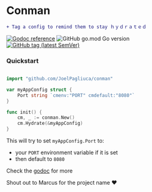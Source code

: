 # Conman
```diff
+ Tag a config to remind them to stay ｈｙｄｒａｔｅｄ
```
[![Godoc reference](https://godoc.org/github.com/JoelPagliuca/conman?status.svg)](http://godoc.org/github.com/JoelPagliuca/conman)
![GitHub go.mod Go version](https://img.shields.io/github/go-mod/go-version/JoelPagliuca/conman)
[![GitHub tag (latest SemVer)](https://img.shields.io/github/v/tag/JoelPagliuca/conman?color=green)](https://github.com/JoelPagliuca/Conman/releases/latest)

### Quickstart
```go

import "github.com/JoelPagliuca/conman"

var myAppConfig struct {
	Port string `cmenv:"PORT" cmdefault:"8080"`
}

func init() {
	cm, _ := conman.New()
	cm.Hydrate(&myAppConfig)
}
```
This will try to set `myAppConfig.Port` to:
* your `PORT` environment variable if it is set
* then default to `8080`

Check the [godoc](http://godoc.org/github.com/JoelPagliuca/conman) for more

Shout out to Marcus for the project name ❤️
